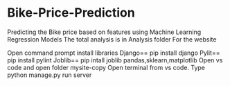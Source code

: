 # Bike-Price-Prediction
Predicting the Bike price based on features using Machine Learning Regression Models 
The total analysis is in Analysis folder
For the website 

Open  command prompt install libraries
	Django== pip install django
	Pylit== pip install pylint
	Joblib== pip intall joblib
	pandas,sklearn,matplotlib
	Open vs code and open folder mysite-copy
	Open terminal from vs code.
	Type python manage.py run server
